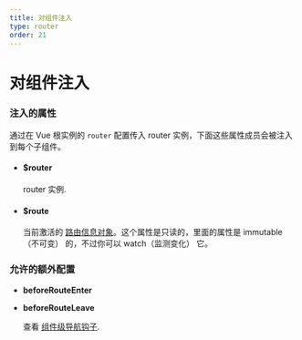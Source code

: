 ```yaml
---
title: 对组件注入
type: router
order: 21
---
```


# 对组件注入

### 注入的属性


通过在 Vue 根实例的 `router` 配置传入 router 实例，下面这些属性成员会被注入到每个子组件。

- #### $router

  router 实例.

- #### $route

  当前激活的 [路由信息对象](route-object.md)。这个属性是只读的，里面的属性是 immutable（不可变） 的，不过你可以 watch（监测变化） 它。

### 允许的额外配置

- **beforeRouteEnter**
- **beforeRouteLeave**

  查看 [组件级导航钩子](../advanced/navigation-guards.md#incomponent-guards).
